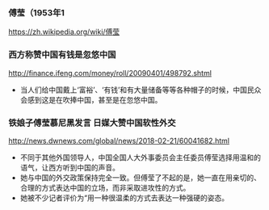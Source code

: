 ### 傅莹（1953年1
https://zh.wikipedia.org/wiki/傅莹
### 西方称赞中国有钱是忽悠中国
http://finance.ifeng.com/money/roll/20090401/498792.shtml
- 当人们给中国戴上‘富裕’、‘有钱’和有大量储备等等各种帽子的时候，中国民众会感到这是在吹捧中国，甚至是在忽悠中国。
### 铁娘子傅莹慕尼黑发言 日媒大赞中国软性外交
http://news.dwnews.com/global/news/2018-02-21/60041682.html
- 不同于其他外国领导人，中国全国人大外事委员会主任委员傅莹选择用温和的语气，让西方听到中国的声音。
- 她与中国的外交政策保持完全一致。但傅莹了不起的是，她一直在用亲切的、合理的方式表达中国的立场，而非采取进攻性的方式。
- 她被不少记者评价为“用一种很温柔的方式去表达一种强硬的姿态。